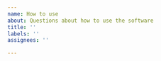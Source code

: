 ```yaml
---
name: How to use
about: Questions about how to use the software
title: ''
labels: ''
assignees: ''

---
```



